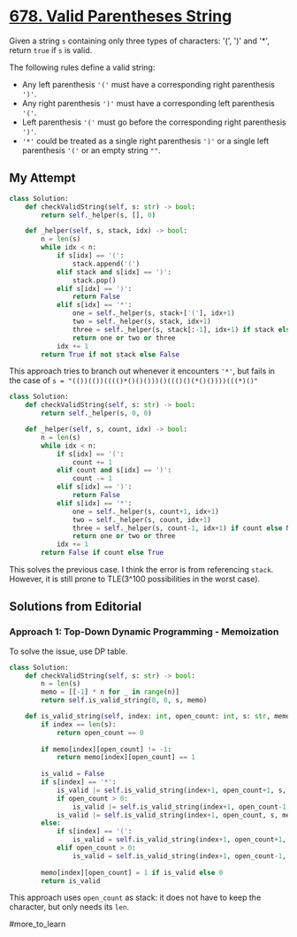 # [678. Valid Parentheses String](https://leetcode.com/problems/valid-parenthesis-string/?envType=daily-question&envId=2024-04-07)

Given a string `s` containing only three types of characters: '(', ')' and '*', return `true` if `s` is valid.

The following rules define a valid string:

- Any left parenthesis `'('` must have a corresponding right parenthesis `')'`.
- Any right parenthesis `')'` must have a corresponding left parenthesis `'('`.
- Left parenthesis `'('` must go before the corresponding right parenthesis `')'`.
- `'*'` could be treated as a single right parenthesis `')'` or a single left parenthesis `'('` or an empty string `""`.


## My Attempt

```python
class Solution:
    def checkValidString(self, s: str) -> bool:
        return self._helper(s, [], 0)

    def _helper(self, s, stack, idx) -> bool:
        n = len(s)
        while idx < n:
            if s[idx] == '(':
                stack.append('(')
            elif stack and s[idx] == ')':
                stack.pop()
            elif s[idx] == ')':
                return False
            elif s[idx] == '*':
                one = self._helper(s, stack+['('], idx+1)
                two = self._helper(s, stack, idx+1)
                three = self._helper(s, stack[:-1], idx+1) if stack else None
                return one or two or three
            idx += 1
        return True if not stack else False
```

This approach tries to branch out whenever it encounters `'*'`, but fails in the case of `s = "(())(())(((()*()()()))()((()()(*()())))(((*)()"`

```python
class Solution:
    def checkValidString(self, s: str) -> bool:
        return self._helper(s, 0, 0)

    def _helper(self, s, count, idx) -> bool:
        n = len(s)
        while idx < n:
            if s[idx] == '(':
                count += 1
            elif count and s[idx] == ')':
                count -= 1
            elif s[idx] == ')':
                return False
            elif s[idx] == '*':
                one = self._helper(s, count+1, idx+1)
                two = self._helper(s, count, idx+1)
                three = self._helper(s, count-1, idx+1) if count else None
                return one or two or three
            idx += 1
        return False if count else True
```

This solves the previous case. I think the error is from referencing `stack`. However, it is still prone to TLE(3^100 possibilities in the worst case).

## Solutions from Editorial

### Approach 1: Top-Down Dynamic Programming - Memoization

To solve the issue, use DP table.

```python
class Solution:
    def checkValidString(self, s: str) -> bool:
        n = len(s)
        memo = [[-1] * n for _ in range(n)]
        return self.is_valid_string(0, 0, s, memo)

    def is_valid_string(self, index: int, open_count: int, s: str, memo: List[List[int]]) -> bool:
        if index == len(s):
            return open_count == 0
        
        if memo[index][open_count] != -1:
            return memo[index][open_count] == 1
        
        is_valid = False
        if s[index] == '*':
            is_valid |= self.is_valid_string(index+1, open_count+1, s, memo)
            if open_count > 0:
                is_valid |= self.is_valid_string(index+1, open_count-1, s, memo)
            is_valid |= self.is_valid_string(index+1, open_count, s, memo)
        else:
            if s[index] == '(':
                is_valid = self.is_valid_string(index+1, open_count+1, s, memo)
            elif open_count > 0:
                is_valid = self.is_valid_string(index+1, open_count-1, s, memo)
            
        memo[index][open_count] = 1 if is_valid else 0
        return is_valid
```

This approach uses `open_count` as stack: it does not have to keep the character, but only needs its `len`. 

#more_to_learn 